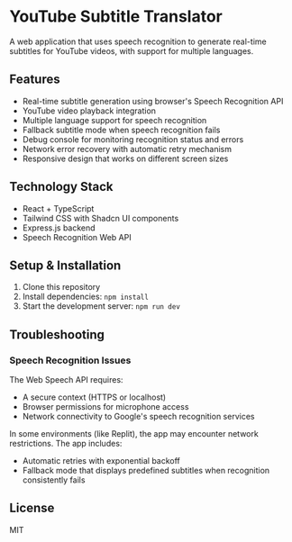 # YouTube Subtitle Translator

A web application that uses speech recognition to generate real-time subtitles for YouTube videos, with support for multiple languages.

## Features

- Real-time subtitle generation using browser's Speech Recognition API
- YouTube video playback integration
- Multiple language support for speech recognition
- Fallback subtitle mode when speech recognition fails
- Debug console for monitoring recognition status and errors
- Network error recovery with automatic retry mechanism
- Responsive design that works on different screen sizes

## Technology Stack

- React + TypeScript
- Tailwind CSS with Shadcn UI components
- Express.js backend
- Speech Recognition Web API

## Setup & Installation

1. Clone this repository
2. Install dependencies: `npm install`
3. Start the development server: `npm run dev`

## Troubleshooting

### Speech Recognition Issues

The Web Speech API requires:
- A secure context (HTTPS or localhost)
- Browser permissions for microphone access
- Network connectivity to Google's speech recognition services

In some environments (like Replit), the app may encounter network restrictions. The app includes:
- Automatic retries with exponential backoff
- Fallback mode that displays predefined subtitles when recognition consistently fails

## License

MIT
